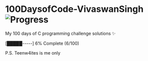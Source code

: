# 100DaysofCode-VivaswanSingh ![Progress](https://img.shields.io/badge/Days%20Completed-6%2F100-green)
My 100 days of C programming challenge solutions ✨ 

[█████-----] 6% Complete (6/100)


P.S. Teenw4ites is me only
